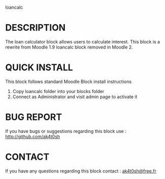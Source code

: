 loancalc

DESCRIPTION
=============
The loan calculator block allows users to calculate interest.
This block is a rewrite from Moodle 1.9 loancalc block removed in Moodle 2.

QUICK INSTALL
=============
This block follows standard Moodle Block install instructions
1) Copy loancalc folder into your blocks folder
2) Connect as Administrator and visit admin page to activate it

BUG REPORT
==============
If you have bugs or suggestions regarding this block use :
http://github.com/ak4t0sh

CONTACT
=============
If you have any questions regarding this block contact :
ak4t0sh@free.fr